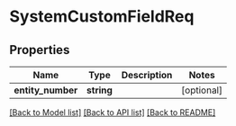 # SystemCustomFieldReq

## Properties
Name | Type | Description | Notes
------------ | ------------- | ------------- | -------------
**entity_number** | **string** |  | [optional] 

[[Back to Model list]](../README.md#documentation-for-models) [[Back to API list]](../README.md#documentation-for-api-endpoints) [[Back to README]](../README.md)


